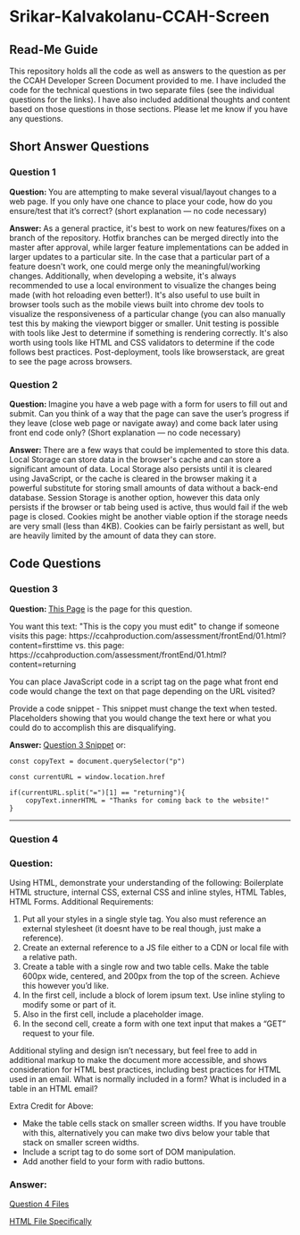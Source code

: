 # Srikar-Kalvakolanu-CCAH-Screen

## Read-Me Guide
<p>This repository holds all the code as well as answers to the question as per the CCAH Developer Screen Document provided to me. I have included the code for the technical questions in two separate files (see the individual questions for the links). I have also included additional thoughts and content based on those questions in those sections. Please let me know if you have any questions. 

## Short Answer Questions

### Question 1
<p><strong>Question: </strong>You are attempting to make several visual/layout changes to a web page. If you only have one chance to place your code, how do you ensure/test that it’s correct? (short explanation — no code necessary)</p>
<p><strong>Answer: </strong>As a general practice, it's best to work on new features/fixes on a branch of the repository. Hotfix branches can be merged directly into the master after approval, while larger feature implementations can be added in larger updates to a particular site. In the case that a particular part of a feature doesn't work, one could merge only the meaningful/working changes. 
Additionally, when developing a website, it's always recommended to use a local environment to visualize the changes being made (with hot reloading even better!). It's also useful to use built in browser tools such as the mobile views built into chrome dev tools to visualize the responsiveness of a particular change (you can also manually test this by making the viewport bigger or smaller. Unit testing is possible with tools like Jest to determine if something is rendering correctly. It's also worth using tools like HTML and CSS validators to determine if the code follows best practices. Post-deployment, tools like browserstack, are great to see the page across browsers.</p>

### Question 2
<p><strong>Question: </strong>Imagine you have a web page with a form for users to fill out and submit. Can you think of a way that the page can save the user’s progress if they leave (close web page or navigate away) and come back later using front end code only? (Short explanation — no code necessary)</p>
<p><strong>Answer: </strong>There are a few ways that could be implemented to store this data. Local Storage can store data in the browser's cache and can store a significant amount of data. Local Storage also persists until it is cleared using JavaScript, or the cache is cleared in the browser making it a powerful substitute for storing small amounts of data without a back-end database. Session Storage is another option, however this data only persists if the browser or tab being used is active, thus would fail if the web page is closed. Cookies might be another viable option if the storage needs are very small (less than 4KB). Cookies can be fairly persistant as well, but are heavily limited by the amount of data they can store.</p>

## Code Questions

### Question 3
<p><strong>Question: </strong><a href="http://ccahproduction.com/assessment/frontEnd/01.html">This Page</a> is the page for this question.</p>
<p>You want this text: "This is the copy you must edit" to change if someone visits this page: https://ccahproduction.com/assessment/frontEnd/01.html?content=firsttime vs. this page: https://ccahproduction.com/assessment/frontEnd/01.html?content=returning</p>
<p>You can place JavaScript code in a script tag on the page what front end code would change the text on that page depending on the URL visited?</p>
<p>Provide a code snippet - This snippet must change the text when tested. Placeholders showing that you would change the text here or what you could do to accomplish this are disqualifying.</p>



<p><strong>Answer: </strong><a href="https://github.com/svkalvakolanu/Srikar-Kalvakolanu-CCAH-Screen/blob/master/Question3.js">Question 3 Snippet</a> or: </p>

```
const copyText = document.querySelector("p")

const currentURL = window.location.href

if(currentURL.split("=")[1] == "returning"){
    copyText.innerHTML = "Thanks for coming back to the website!"
}
```

<hr>

### Question 4

<h3><strong>Question: </strong></h3>
<p>Using HTML, demonstrate your understanding of the following: Boilerplate HTML structure, internal CSS, external CSS and inline styles, HTML Tables, HTML Forms. Additional Requirements: </p>
<ol>
<li>Put all your styles in a single style tag. You also must reference an external stylesheet (it doesnt have to be real though, just make a reference).</li>
<li>Create an external reference to a JS file either to a CDN or local file with a relative path.</li>
<li>Create a table with a single row and two table cells. Make the table 600px wide, centered, and 200px from the top of the screen. Achieve this however you’d like.</li>
<li>In the first cell, include a block of lorem ipsum text. Use inline styling to modify some or part of it.
<li>Also in the first cell, include a placeholder image.</li>
<li>In the second cell, create a form with one text input that makes a “GET” request to your file.</li>
</ol>
<p>Additional styling and design isn’t necessary, but feel free to add in additional markup to make the document more accessible, and shows consideration for HTML best practices, including best practices for HTML used in an email. What is normally included in a form? What is included in a table in an HTML email?</p>

<p>Extra Credit for Above:</p>
<ul>
<li>Make the table cells stack on smaller screen widths. If you have trouble with this, alternatively you can make two divs below your table that stack on smaller screen widths.</li>
<li>Include a script tag to do some sort of DOM manipulation.</li>
<li>Add another field to your form with radio buttons.</li>
</ul>

<h3><strong>Answer: </strong></h3>
<p><a href="https://github.com/svkalvakolanu/Srikar-Kalvakolanu-CCAH-Screen/tree/master/Question4">Question 4 Files</a></p>
<p><a href="https://github.com/svkalvakolanu/Srikar-Kalvakolanu-CCAH-Screen/blob/master/Question4/index.html">HTML File Specifically</a></p>
